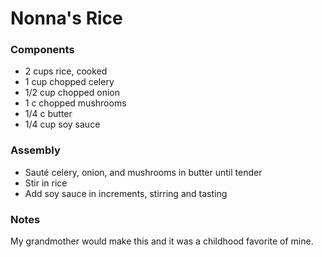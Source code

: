 # Nonna's Rice

### Components

* 2 cups rice, cooked
* 1 cup chopped celery
* 1/2 cup chopped onion
* 1 c chopped mushrooms
* 1/4 c butter
* 1/4 cup soy sauce

### Assembly
* Sauté celery, onion, and mushrooms in butter until tender
* Stir in rice
* Add soy sauce in increments, stirring and tasting

### Notes
My grandmother would make this and it was a childhood favorite of mine.
